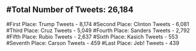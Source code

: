 #Total Number of Tweets: 26,184 
---
#First Place: Trump Tweets - 8,174
#Second Place: Clinton Tweets - 6,081
#Third Place: Cruz Tweets - 5,049
#Fourth Place: Sanders Tweets - 2,792
#Fifth Place: Rubio Tweets - 2,637
#Sixth Place: Kasich Tweets - 553
#Seventh Place: Carson Tweets - 459
#Last Place: Jeb! Tweets - 439
